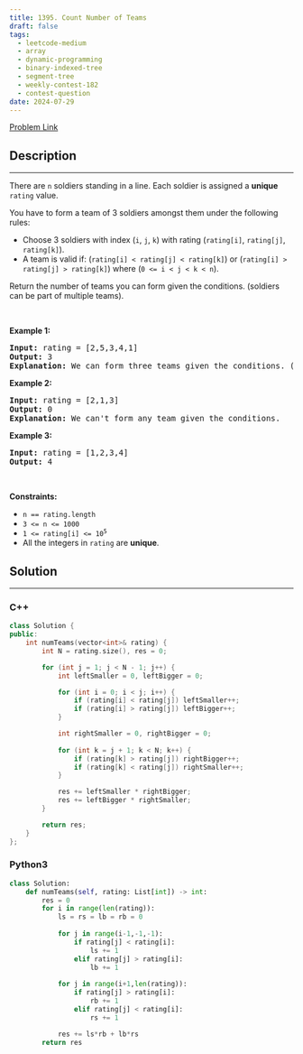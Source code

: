 ```yaml
---
title: 1395. Count Number of Teams
draft: false
tags: 
  - leetcode-medium
  - array
  - dynamic-programming
  - binary-indexed-tree
  - segment-tree
  - weekly-contest-182
  - contest-question
date: 2024-07-29
---
```


[Problem Link](https://leetcode.com/problems/count-number-of-teams/)

## Description

---
<p>There are <code>n</code> soldiers standing in a line. Each soldier is assigned a <strong>unique</strong> <code>rating</code> value.</p>

<p>You have to form a team of 3 soldiers amongst them under the following rules:</p>

<ul>
	<li>Choose 3 soldiers with index (<code>i</code>, <code>j</code>, <code>k</code>) with rating (<code>rating[i]</code>, <code>rating[j]</code>, <code>rating[k]</code>).</li>
	<li>A team is valid if: (<code>rating[i] &lt; rating[j] &lt; rating[k]</code>) or (<code>rating[i] &gt; rating[j] &gt; rating[k]</code>) where (<code>0 &lt;= i &lt; j &lt; k &lt; n</code>).</li>
</ul>

<p>Return the number of teams you can form given the conditions. (soldiers can be part of multiple teams).</p>

<p>&nbsp;</p>
<p><strong class="example">Example 1:</strong></p>

<pre>
<strong>Input:</strong> rating = [2,5,3,4,1]
<strong>Output:</strong> 3
<strong>Explanation:</strong> We can form three teams given the conditions. (2,3,4), (5,4,1), (5,3,1). 
</pre>

<p><strong class="example">Example 2:</strong></p>

<pre>
<strong>Input:</strong> rating = [2,1,3]
<strong>Output:</strong> 0
<strong>Explanation:</strong> We can&#39;t form any team given the conditions.
</pre>

<p><strong class="example">Example 3:</strong></p>

<pre>
<strong>Input:</strong> rating = [1,2,3,4]
<strong>Output:</strong> 4
</pre>

<p>&nbsp;</p>
<p><strong>Constraints:</strong></p>

<ul>
	<li><code>n == rating.length</code></li>
	<li><code>3 &lt;= n &lt;= 1000</code></li>
	<li><code>1 &lt;= rating[i] &lt;= 10<sup>5</sup></code></li>
	<li>All the integers in <code>rating</code> are <strong>unique</strong>.</li>
</ul>


## Solution

---
### C++
``` cpp title='count-number-of-teams'
class Solution {
public:
    int numTeams(vector<int>& rating) {
        int N = rating.size(), res = 0;

        for (int j = 1; j < N - 1; j++) {
            int leftSmaller = 0, leftBigger = 0;

            for (int i = 0; i < j; i++) {
                if (rating[i] < rating[j]) leftSmaller++;
                if (rating[i] > rating[j]) leftBigger++;
            }

            int rightSmaller = 0, rightBigger = 0;
            
            for (int k = j + 1; k < N; k++) {
                if (rating[k] > rating[j]) rightBigger++;
                if (rating[k] < rating[j]) rightSmaller++;
            }

            res += leftSmaller * rightBigger;
            res += leftBigger * rightSmaller;
        }

        return res;
    }
};
```
### Python3
``` py title='count-number-of-teams'
class Solution:
    def numTeams(self, rating: List[int]) -> int:
        res = 0
        for i in range(len(rating)):
            ls = rs = lb = rb = 0
            
            for j in range(i-1,-1,-1):
                if rating[j] < rating[i]:
                    ls += 1
                elif rating[j] > rating[i]:
                    lb += 1
            
            for j in range(i+1,len(rating)):
                if rating[j] > rating[i]:
                    rb += 1
                elif rating[j] < rating[i]:
                    rs += 1

            res += ls*rb + lb*rs
        return res
            
```

